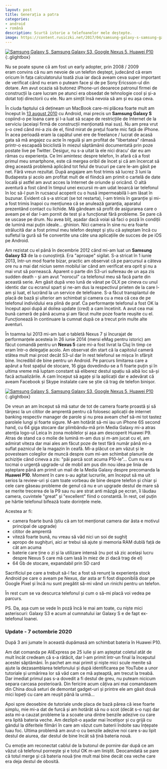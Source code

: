 ```yaml
---
layout: post
title: Generația a patra
categories:
- android
- română
description: Scurtă istorie a telefoanelor mele deștepte.
image: https://content.rusiczki.net/2017/04/samsung-galaxy-s-samsung-galaxy-s3-nexus-5-huawei-p10-980x350.jpg
---
```

[![Samsung Galaxy S, Samsung Galaxy S3, Google Nexus 5, Huawei P10](https://content.rusiczki.net/2017/04/samsung-galaxy-s-samsung-galaxy-s3-nexus-5-huawei-p10-980x350.jpg)](https://content.rusiczki.net/2017/04/samsung-galaxy-s-samsung-galaxy-s3-nexus-5-huawei-p10.jpg){:.glightbox}

Nu se poate spune că am fost un early adopter, prin 2008 / 2009 eram convins că nu am nevoie de un telefon deștept, judecând că eram oricum în fața calculatorului toată ziua iar dacă aveam ceva super important de verificat când nu eram o puteam face și de pe Sony Ericsson-ul din dotare. Am avut ocazia să butonez iPhone-uri deoarece patronul firmei de construcții la care lucram pe atunci era obsedat de tehnologie cool și și-a dotat toți directorii cu ele. Nu am simțit însă nevoia să am și eu așa ceva.

În ciuda faptului că dețineam un MacBook care-mi plăcea foarte mult am început în [13 august 2010](https://www.rusiczki.net/2010/08/19/rusiczki-net-now-100-more-mobile-friendly/) cu Android, mai precis un **Samsung Galaxy S** copiind-o pe Ioana care și l-a luat să scape de restricțiile de Internet de la serviciu (aceiași firmă de construcții menționată mai sus). Nu am prea vrut s-o cred când mi-a zis de el, fiind mirat de prețul foarte mic față de iPhone. În acea perioadă eram la capătul unei ere de freelance / lucrat de acasă gata să mă angajez cu acte în regulă și am profitat de "libertatea" rămasă printr-o escapadă biciclistă în miezul săptămânii documentată prin poze postate live pe Twitter. Desigur, nu s-a uitat la ele nici dracu' dar eu am rămas cu experiența. Ce îmi amintesc despre telefon, în afară că a fost primul meu smartphone, este că mergea oribil de încet și că am încercat să dreg această problemă aplicând tot felul de trucuri pe care le-am găsit pe net. Fără vreun rezultat. După angajare am fost trimis să lucrez 3 luni la Budapesta și acolo am profitat mult de el fiindcă am primit o cartelă de date locală și astfel am avut acces la Internet de oriunde și oricând. O altă aventură a fost când în timpul unei excursii m-am udat leoarcă iar telefonul în loc să-l pun în rucsacul acoperit cu o husă impermeabilă l-am lăsat în buzunar. Evident că s-a stricat (se tot restarta), l-am trimis în garanție și mi-a fost trimis înapoi cu mențiunea că se anulează garanția, aparatul prezentând contact cu lichide. Mă gândeam să profit de asigurarea care o aveam pe el dar l-am pornit de test și a funcționat fără probleme. Se pare că se uscase pe drum. Nu avea bliț, așadar dacă voiai să faci o poză în condiții de lumină mai puțin ideale... ghinion. Nici camera în sine nu era foarte strălucită dar a fost primul meu telefon deștept și știu că așteptam încă cu sufletul la gură să fie convertite una câte una aplicațiile de succes de pe iOS pe Android.

Am rezistat cu el până în decembrie 2012 când mi-am luat un **Samsung Galaxy S3** de la o cunoștință. Era "aproape" sigilat. S-a stricat în 1 iunie 2013, într-un mod foarte bizar, practic am observat că pe parcursul a câteva ore nu a mai dat niciun semn mobilul iar când am verificat era oprit și nu a mai vrut să pornească. Aparent o parte din S3-uri sufereau de un așa zis sudden death - și am avut "norocul" ca telefonul meu să facă parte din această serie. Am găsit după vreo lună de vânat pe OLX pe cineva cu unul identic dar cu ecranul spart și ne-am dus la respectivul prieten de la care l-am și luat, el lucrând la un service de telefoane. S-a făcut transplantul de placă de bază și ulterior am schimbat și camera cu a mea că cea de pe telefonul individului era plină de praf. Ca performanțe telefonul a fost OK la început apoi după al doilea update (cred) a cam încetinit. A avut cea mai bună cameră de până acuma și am făcut multe poze foarte reușite cu el. Funcționează în continuare la cumnat după ce a trecut prin multe alte aventuri.

În toamna lui 2013 mi-am luat o tabletă Nexus 7 și încurajat de performanțele acesteia în 26 iunie 2014 (mersi eMag pentru istoric) am făcut comandă pentru un **Nexus 5** care mi-a fost livrat la Cluj în timp ce eram într-o delegație acolo. Am observat din start că la capitolul cameră stătea mult mai prost decât S3-ul dar în rest telefonul se mișca în sfârșit bine. Incredibil de bine pentru un Android. Pe parcurs limitarea care a apărut a fost spațiul de stocare, 16 giga dovedindu-se a fi foarte puțin și în ultima vreme mă luptam constant să eliberez destul spațiu să aibă loc să-și facă actualizările. A cam început să agațe și la aplicații dar e adevărat că aveam Facebook și Skype instalate care se știe că trag de telefon binișor.

[![Samsung Galaxy S, Samsung Galaxy S3, Google Nexus 5, Huawei P10](https://content.rusiczki.net/2017/04/samsung-galaxy-s-samsung-galaxy-s3-nexus-5-huawei-p10-back-980x342.jpg)](https://content.rusiczki.net/2017/04/samsung-galaxy-s-samsung-galaxy-s3-nexus-5-huawei-p10-back.jpg){:.glightbox}

De vreun an am început să mă satur de tot de camera foarte proastă și să tânjesc la un cititor de amprentă pentru că folosesc aplicații de internet banking respectiv manager de parole și nu prea aveam chef să-mi tot tastez parolele lungi și foarte sigure. M-am hotărât să-mi iau un iPhone 6S second hand, cu 64 giga stocare dar plimbându-mă prin Media Galaxy mi-a atras atenția logo-ul Leica în zona mobilelor și așa am descoperit Huawei P9. Atras de stand ca o molie de lumină m-am dus și m-am jucat cu el, am admirat viteza dar mai ales am făcut poze de test fără număr până mi-a suflat paznicul de la magazin în ceafă. Mi-a plăcut ce am văzut și le povesteam colegilor de muncă despre cum mi-am schimbat planurile de achiziție când cineva a zis: "păi parcă scot acuma P10-le"... Cum nu era tocmai o urgență upgrade-ul de mobil am pus din nou idea pe linia de așteptare până am primit un mail de la Media Galaxy despre precomanda la **Huawei P10**. Moment în care s-au agitat lucrurile, am început să ma uit serios la review-uri și cam toate vorbeau de bine despre telefon și chiar și cele care găseau probleme de genul că nu e un upgrade destul de mare să se merite trecerea de la P9 sau nu are strat anti mâzgă pe ecran, îi lăudau camera, cuvintele "great" și "excellent" fiind o constantă. În rest, cel puțin pe hârtie telefonul bifează toate dorințele mele.

Acestea ar fi:

* camera foarte bună (știu că am tot menționat camera dar ăsta e motivul principal de upgrade)
* cititor de amprentă
* viteză foarte bună, nu vreau să văd nici un soi de sughiț
* apropo de sughițuri, aici ar trebui să ajute și memoria RAM dublă față de cât am acuma
* baterie care ține o zi și la utilizare intensă (nu pot să zic același lucru despre Nexus 5 care mă cam lasă în miez de zi dacă trag de el)
* 64 Gb de stocare, expandabil prin SD card

Sacrificiul pe care a trebuit să-l fac a fost să renunț la experiența stock Android pe care o aveam pe Nexus, dar asta ar fi fost disponibilă doar pe Google Pixel și încă nu sunt pregătit să-mi vând un rinichi pentru un telefon.

În rest cum se va descurca telefonul și cum o să-mi placă voi vedea pe parcurs.

PS. Da, așa cum se vede în poză încă le mai am toate, cu niște mici asteriscuri: Galaxy S3 e acum al cumnatului iar Galaxy S e de fapt ex-telefonul Ioanei.

### Update - 7 octombrie 2020

După 3 ani jumate în această dupămasă am schimbat bateria în Huawei P10.

Am dat comanda pe AliExpress pe 25 iulie și am așteptat coletul atât de mult încât credeam că s-a rătăcit, dar l-am primit într-un final la începutul acestei săptămâni. În pachet am mai primit și niște mici scule menite să ajute la dezasamblarea telefonului și după identificarea pe YouTube a unor tutoriale și urmărirea lor să văd cam ce mă așteaptă, am trecut la treabă. Dar imediat primul pas s-a dovedit a fi destul de greu, nu puteam nicicum separa carcasa posterioară. Din fericire acum câțiva ani mai comandasem din China două seturi de demontat gadget-uri și printre ele am găsit două mici lopeți cu care am reușit până la urmă...

Apoi spre deosebire de tutoriale unde placa de bază părea că iese foarte simplu, mie mi-a dat de furcă și am hotărât să nu o scot (decât s-o rup) dar asta mi-a cauzat probleme la a scoate una dintre benzile adezive cu care era lipită bateria veche. Am dezlipit-o așadar mai încetișor și cu grijă cu gândul la diferitele filmări în care am văzut cum baterii îndoite sau înțepate luau foc. Ultima problemă am avut-o cu benzile adezive noi care s-au lipit destul de aiurea, dar destul de bine încât să țină bateria nouă.

Cu emoție am reconectat cablul de la butonul de pornire dar după ce am văzut că telefonul pornește și e totul OK m-am liniștit. Deocamdată se pare că totul merge și că bateria nouă ține mult mai bine decât cea veche care era deja destul de obosită.
